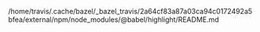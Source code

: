 /home/travis/.cache/bazel/_bazel_travis/2a64cf83a87a03ca94c0172492a5bfea/external/npm/node_modules/@babel/highlight/README.md